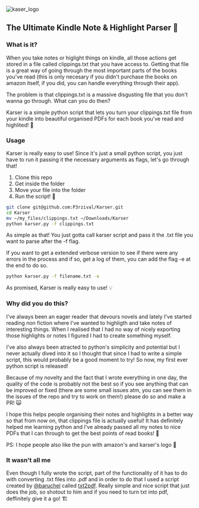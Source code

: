![kaser_logo](https://i.imgur.com/Yqw7hNM.png)
## The Ultimate Kindle Note & Highlight Parser 🚀

### What is it?
When you take notes or higlight things on kindle, all those actions get stored in a file called clippings.txt that you have access to. Getting that file is a great way of going through the most important parts of the books you've read (this is only necesary if you didn't purchase the books on amazon itself, if you did, you can handle everything through their app). 

The problem is that clippings.txt is a massive disgusting file that you don't wanna go through. What can you do then?

Karser is a simple python script that lets you turn your clippings.txt file from your kindle into beautiful organised PDFs for each book you've read and highlited! 🤖

### Usage

Karser is really easy to use! Since it's just a small python script, you just have to run it passing it the necessary arguments as flags, let's go through that!

1. Clone this repo 
2. Get inside the folder
3. Move your file into the folder
4. Run the script! 💖

```sh
git clone git@github.com:P3rzival/Karser.git
cd Karser
mv ~/my_files/clippings.txt ~/Downloads/Karser
python karser.py -f clippings.txt 
```
As simple as that! You just gotta call karser script and pass it the .txt file you want to parse after the -f flag. 

If you want to get a extended verbose version to see if there were any errors in the process and if so, get a log of them, you can add the flag -e at the end to do so.
```sh
python karser.py -f filename.txt -e
```
As promised, Karser is really easy to use! 💡

### Why did you do this?
I've always been an eager reader that devours novels and lately I've started reading non fiction where I've wanted to highligth and take notes of interesting things. When I realised that I had no way of nicely exporting those highlights or notes I figured I had to create something myself.

I've also always been atracted to python's simplicity and potential but I never actually dived into it so I thought that since I had to write a simple script, this would probably be a good moment to try! So now, my first ever python script is released!

Because of my novelty and the fact that I wrote everything in one day, the quality of the code is probably not the best so if you see anything that can be improved or fixed (there are some small issues atm, you can see them in the issues of the repo and try to work on them!) please do so and make a PR! 🙀

I hope this helps people organising their notes and highlights in a better way so that from now on, that clippings file is actually useful! It has definitely helped me learning python and I've already passed all my notes to nice PDFs that I can through to get the best points of read books! 💖

PS: I hope people also like the pun with amazon's and karser's logo 🤣

### It wasn't all me
Even though I fully wrote the script, part of the functionality of it has to do with converting .txt files into .pdf and in order to do that I used a script created by [@baruchel](https://github.com/baruchel) called [txt2pdf](https://github.com/baruchel/txt2pdf). Really simple and nice script that just does the job, so shotout to him and if you need to turn txt into pdf, deffinitely give it a go! 🏗️
